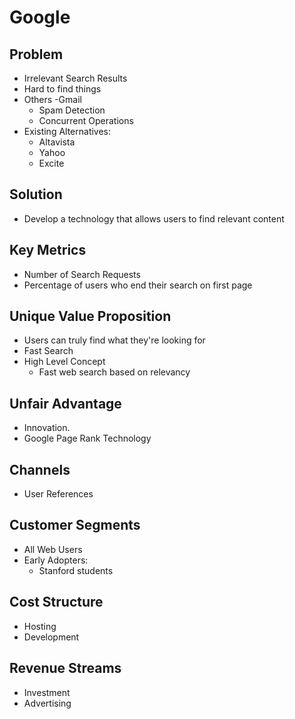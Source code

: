 # Google

## Problem

- Irrelevant Search Results
- Hard to find things
- Others
  -Gmail
  - Spam Detection
  - Concurrent Operations
- Existing Alternatives:
  - Altavista
  - Yahoo
  - Excite

## Solution

- Develop a technology that allows users to find relevant content

## Key Metrics

- Number of Search Requests
- Percentage of users who end their search on first page

## Unique Value Proposition

- Users can truly find what they're looking for
- Fast Search
- High Level Concept
  - Fast web search based on relevancy

## Unfair Advantage

- Innovation.
- Google Page Rank Technology

## Channels

- User References

## Customer Segments

- All Web Users
- Early Adopters:
  - Stanford students

## Cost Structure

- Hosting
- Development

## Revenue Streams

- Investment
- Advertising

